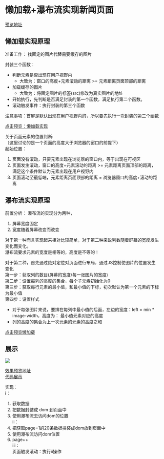 # 懒加载+瀑布流实现新闻页面
[预览地址](http://www.feelone.top/waterfall-sinanews/)


## 懒加载实现原理
准备工作： 找固定的图片代替需要缓存的图片

封装三个函数：
* 判断元素是否出现在用户视野内
  * 大致为：窗口的高度+元素滚动的距离 >= 元素距离页面顶部的距离
* 加载缓存的图片
  * 大致为：将固定图片的标签(src)修改为真实图片的地址
* 开始执行，先判断是否满足封装的第一个函数，满足执行第二个函数。
* 滚动触发事件：执行封装的第三个函数

注意事项：首屏是默认出现在用户视野内的，所以要先执行一次封装的第三个函数

[点击预览：懒加载实现](http://js.jirengu.com/ditef/1/edit?html,js,output)

关于页面元素的位置判断:<br>
（这里讨论的是一个页面的高度大于浏览器的窗口的前提下）<br>
起始位置：<br>
1. 页面没有滚动，只要元素出现在浏览器的窗口内，等于出现在可视区<br>
2. 页面发生滚动，窗口的高度+元素滚动的距离 >= 元素距离页面顶部的距离，满足这个条件默认为元素出现在用户视野内<br>
3. 页面滚动至最低端，元素距离页面顶部的距离 = 浏览器窗口的高度+滚动的距离<br>



## 瀑布流实现原理
前置分析： 瀑布流的实现分为两种，<br>
1. 屏幕宽度固定
2. 宽度随着屏幕改变而改变<br>

对于第一种而言实现起来相对比较简单，对于第二种来说列数随着屏幕的宽度发生变化而变化。<br>
瀑布流要求元素的宽度是相等的，高度是不等的！<br>

对于第二种，首先通过绝对定位对页面进行布局，通过JS控制使图片的位置发生变化<br>
第一步：获取列的数目(屏幕的宽度/每一张图片的宽度)<br>
第二步：设置每列的高度的集合，每个子元素初始化为0<br>
第三步：获取每行元素的最小值，和最小值的下标，初次默认为第一个元素的下标为最小值<br>
第四步：设置样式<br>
  * 对于每张图片来说，要排在每列中最小值的后面，左边的宽度：left = min * image-width，高度为： 最小值元素对应的高度<br>
  * 列的高度的集合为上一次元素的元素的高度之和<br>

[点击预览懒加载](http://js.jirengu.com/qonuw/1/edit?html,js,output)


## 展示<br>

![](http://p8tsayr4m.bkt.clouddn.com/lazyload.gif)<br>

[效果预览地址](http://www.feelone.top/waterfall-sinanews/)<br>
[代码展示]()

实现：<br>
i：<br>
1. 获取数据<br>
2. 把数据封装成 dom 到页面中<br>
3. 使用瀑布流去访问dom的位置<br>
ii：<br>
1. 把获取page=1的20条数据拼装成dom放到页面中<br>
2. 使用瀑布流访问dom位置
3. page++<br>
iii：<br>
页面触发滚动：执行ii操作<br>
